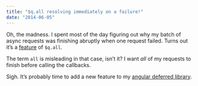 ```yaml
---
title: "$q.all resolving immediately on a failure!"
date: "2014-06-05"
---
```


Oh, the madness. I spent most of the day figuring out why my batch of async requests was finishing abruptly when one request failed. Turns out it’s a [feature](http://stackoverflow.com/questions/19944922/what-happens-with-q-all-when-some-calls-work-and-others-fail) of `$q.all`.

The term `all` is misleading in that case, isn’t it? I want _all_ of my requests to finish before calling the callbacks.

Sigh. It’s probably time to add a new feature to my [angular deferred library](https://github.com/imcnally/angular-promises).
